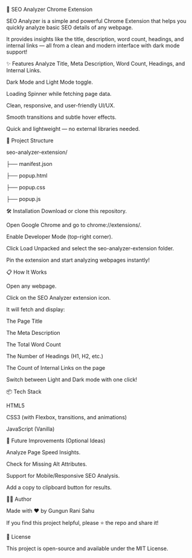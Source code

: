 🚀 SEO Analyzer Chrome Extension

SEO Analyzer is a simple and powerful Chrome Extension that helps you quickly analyze basic SEO details of any webpage.

It provides insights like the title, description, word count, headings, and internal links — all from a clean and modern interface with dark mode support!

✨ Features
Analyze Title, Meta Description, Word Count, Headings, and Internal Links.

Dark Mode and Light Mode toggle.

Loading Spinner while fetching page data.

Clean, responsive, and user-friendly UI/UX.

Smooth transitions and subtle hover effects.

Quick and lightweight — no external libraries needed.

📂 Project Structure

seo-analyzer-extension/

├── manifest.json

├── popup.html

├── popup.css

├── popup.js

🛠 Installation
Download or clone this repository.

Open Google Chrome and go to chrome://extensions/.

Enable Developer Mode (top-right corner).

Click Load Unpacked and select the seo-analyzer-extension folder.

Pin the extension and start analyzing webpages instantly!

📋 How It Works

Open any webpage.

Click on the SEO Analyzer extension icon.

It will fetch and display:

The Page Title

The Meta Description

The Total Word Count

The Number of Headings (H1, H2, etc.)

The Count of Internal Links on the page

Switch between Light and Dark mode with one click!


📦 Tech Stack

HTML5

CSS3 (with Flexbox, transitions, and animations)

JavaScript (Vanilla)

🚀 Future Improvements (Optional Ideas)

Analyze Page Speed Insights.

Check for Missing Alt Attributes.

Support for Mobile/Responsive SEO Analysis.

Add a copy to clipboard button for results.

👩‍💻 Author

Made with ❤️ by Gungun Rani Sahu

If you find this project helpful, please ⭐️ the repo and share it!

📜 License

This project is open-source and available under the MIT License.
